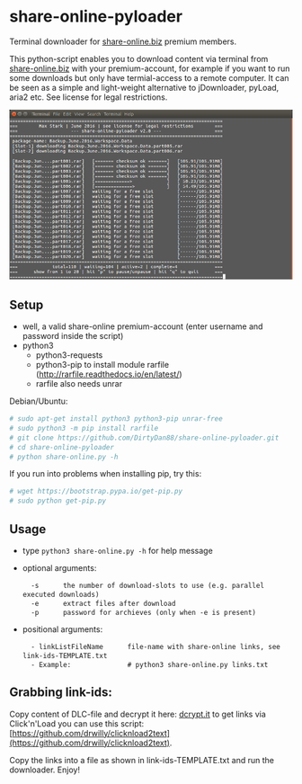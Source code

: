 # share-online-pyloader
Terminal downloader for [share-online.biz](http://www.share-online.biz/) premium members.

This python-script enables you to download content via terminal from [share-online.biz](http://www.share-online.biz/) with your premium-account, for example if you want to run some downloads but only have termial-access to a remote computer. It can be seen as a simple and light-weight alternative to jDownloader, pyLoad, aria2 etc.
See license for legal restrictions.

![Screenshot of UI](https://raw.githubusercontent.com/DirtyDan88/share-online-pyloader/master/screenshot.png)

## Setup
- well, a valid share-online premium-account (enter username and password inside the script)
- python3
  - python3-requests
  - python3-pip to install module rarfile (http://rarfile.readthedocs.io/en/latest/)
  - rarfile also needs unrar

Debian/Ubuntu:
```sh
# sudo apt-get install python3 python3-pip unrar-free
# sudo python3 -m pip install rarfile
# git clone https://github.com/DirtyDan88/share-online-pyloader.git
# cd share-online-pyloader
# python share-online.py -h
```
If you run into problems when installing pip, try this:
```sh
# wget https://bootstrap.pypa.io/get-pip.py
# sudo python get-pip.py
```

## Usage
- type ```python3 share-online.py -h``` for help message
- optional arguments:

        -s      the number of download-slots to use (e.g. parallel executed downloads)
        -e      extract files after download
        -p      password for archieves (only when -e is present)
- positional arguments:

        - linkListFileName      file-name with share-online links, see link-ids-TEMPLATE.txt
        - Example:              # python3 share-online.py links.txt

## Grabbing link-ids:
Copy content of DLC-file and decrypt it here: [dcrypt.it](http://dcrypt.it/) to get links via Click'n'Load you can use this script: [https://github.com/drwilly/clicknload2text](https://github.com/drwilly/clicknload2text).

Copy the links into a file as shown in link-ids-TEMPLATE.txt and run the downloader. Enjoy!
